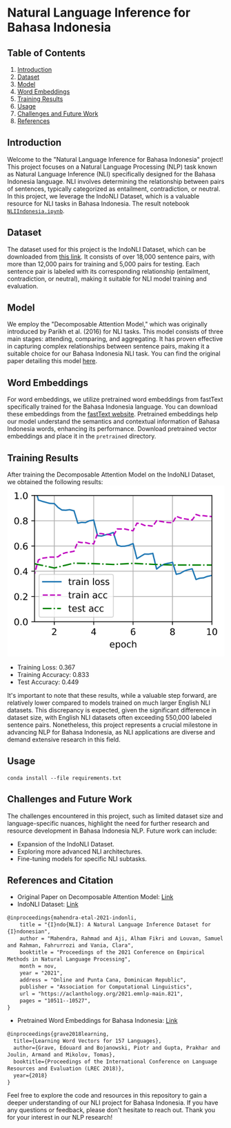 # Natural Language Inference for Bahasa Indonesia

## Table of Contents
1. [Introduction](#introduction)
2. [Dataset](#dataset)
3. [Model](#model)
4. [Word Embeddings](#word-embeddings)
5. [Training Results](#training-results)
6. [Usage](#usage)
7. [Challenges and Future Work](#challenges-and-future-work)
8. [References](#references)

## Introduction
Welcome to the "Natural Language Inference for Bahasa Indonesia" project! This project focuses on a Natural Language Processing (NLP) task known as Natural Language Inference (NLI) specifically designed for the Bahasa Indonesia language. NLI involves determining the relationship between pairs of sentences, typically categorized as entailment, contradiction, or neutral. In this project, we leverage the IndoNLI Dataset, which is a valuable resource for NLI tasks in Bahasa Indonesia. The result notebook [`NLIIndonesia.ipynb`]().

## Dataset
The dataset used for this project is the IndoNLI Dataset, which can be downloaded from [this link](https://github.com/ir-nlp-csui/indonli). It consists of over 18,000 sentence pairs, with more than 12,000 pairs for training and 5,000 pairs for testing. Each sentence pair is labeled with its corresponding relationship (entailment, contradiction, or neutral), making it suitable for NLI model training and evaluation.

## Model
We employ the "Decomposable Attention Model," which was originally introduced by Parikh et al. (2016) for NLI tasks. This model consists of three main stages: attending, comparing, and aggregating. It has proven effective in capturing complex relationships between sentence pairs, making it a suitable choice for our Bahasa Indonesia NLI task. You can find the original paper detailing this model [here](https://paperswithcode.com/paper/a-decomposable-attention-model-for-natural).

## Word Embeddings
For word embeddings, we utilize pretrained word embeddings from fastText specifically trained for the Bahasa Indonesia language. You can download these embeddings from the [fastText website](https://fasttext.cc/docs/en/crawl-vectors.html). Pretrained embeddings help our model understand the semantics and contextual information of Bahasa Indonesia words, enhancing its performance. Download pretrained vector embeddings and place it in the `pretrained` directory.

## Training Results
After training the Decomposable Attention Model on the IndoNLI Dataset, we obtained the following results:
![alt text](img\output.svg "result")
- Training Loss: 0.367
- Training Accuracy: 0.833
- Test Accuracy: 0.449

It's important to note that these results, while a valuable step forward, are relatively lower compared to models trained on much larger English NLI datasets. This discrepancy is expected, given the significant difference in dataset size, with English NLI datasets often exceeding 550,000 labeled sentence pairs. Nonetheless, this project represents a crucial milestone in advancing NLP for Bahasa Indonesia, as NLI applications are diverse and demand extensive research in this field.

## Usage
```
conda install --file requirements.txt
```
## Challenges and Future Work
The challenges encountered in this project, such as limited dataset size and language-specific nuances, highlight the need for further research and resource development in Bahasa Indonesia NLP. Future work can include:
- Expansion of the IndoNLI Dataset.
- Exploring more advanced NLI architectures.
- Fine-tuning models for specific NLI subtasks.

## References and Citation
- Original Paper on Decomposable Attention Model: [Link](https://paperswithcode.com/paper/a-decomposable-attention-model-for-natural)
- IndoNLI Dataset: [Link](https://github.com/ir-nlp-csui/indonli)
```
@inproceedings{mahendra-etal-2021-indonli,
    title = "{I}ndo{NLI}: A Natural Language Inference Dataset for {I}ndonesian",
    author = "Mahendra, Rahmad and Aji, Alham Fikri and Louvan, Samuel and Rahman, Fahrurrozi and Vania, Clara",
    booktitle = "Proceedings of the 2021 Conference on Empirical Methods in Natural Language Processing",
    month = nov,
    year = "2021",
    address = "Online and Punta Cana, Dominican Republic",
    publisher = "Association for Computational Linguistics",
    url = "https://aclanthology.org/2021.emnlp-main.821",
    pages = "10511--10527",
}
```
- Pretrained Word Embeddings for Bahasa Indonesia: [Link](https://fasttext.cc/docs/en/crawl-vectors.html)
```
@inproceedings{grave2018learning,
  title={Learning Word Vectors for 157 Languages},
  author={Grave, Edouard and Bojanowski, Piotr and Gupta, Prakhar and Joulin, Armand and Mikolov, Tomas},
  booktitle={Proceedings of the International Conference on Language Resources and Evaluation (LREC 2018)},
  year={2018}
}
```
Feel free to explore the code and resources in this repository to gain a deeper understanding of our NLI project for Bahasa Indonesia. If you have any questions or feedback, please don't hesitate to reach out. Thank you for your interest in our NLP research!